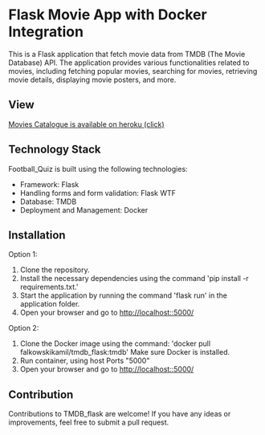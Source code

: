 # Flask Movie App with Docker Integration

This is a Flask application that fetch movie data from TMDB (The Movie Database) API. The application provides various functionalities related to movies, including fetching popular movies, searching for movies, retrieving movie details, displaying movie posters, and more.

## View

[Movies Catalogue is available on heroku (click)](https://tmdbflaskapp-062ece8d6d6e.herokuapp.com/)


## Technology Stack

Football_Quiz is built using the following technologies:

- Framework: Flask
- Handling forms and form validation: Flask WTF
- Database: TMDB
- Deployment and Management: Docker

## Installation

Option 1:
   1. Clone the repository.
   2. Install the necessary dependencies using the command 'pip install -r requirements.txt.'
   3. Start the application by running the command 'flask run' in the application folder.
   4. Open your browser and go to [http://localhost::5000/](http://localhost::5000/)
   
Option 2:
   1. Clone the Docker image using the command: 'docker pull falkowskikamil/tmdb_flask:tmdb' Make sure Docker is installed.
   2. Run container, using host Ports "5000"
   3. Open your browser and go to [http://localhost::5000/](http://localhost::5000/)

## Contribution

Contributions to TMDB_flask are welcome! If you have any ideas or improvements, feel free to submit a pull request.
